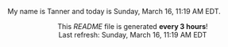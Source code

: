 My name is Tanner and today is Sunday, March 16, 11:19 AM EDT.

<p align="center">This <i>README</i> file is generated <b>every 3 hours</b>!</br>Last refresh: Sunday, March 16, 11:19 AM EDT<br /></p>

